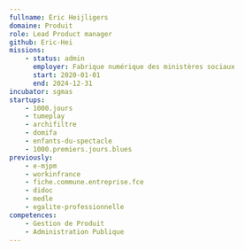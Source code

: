 ```yaml
---
fullname: Eric Heijligers
domaine: Produit
role: Lead Product manager
github: Eric-Hei
missions:
    - status: admin
      employer: Fabrique numérique des ministères sociaux
      start: 2020-01-01
      end: 2024-12-31
incubator: sgmas
startups:
    - 1000.jours
    - tumeplay
    - archifiltre
    - domifa
    - enfants-du-spectacle
    - 1000.premiers.jours.blues
previously:
    - e-mjpm
    - workinfrance
    - fiche.commune.entreprise.fce
    - didoc
    - medle
    - egalite-professionnelle
competences:
    - Gestion de Produit
    - Administration Publique
---
```

